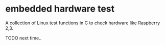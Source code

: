 # embedded hardware test

A collection of Linux test functions in C to check hardware like Raspberry 2,3.

TODO next time..
